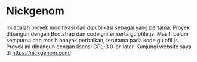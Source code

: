 # Nickgenom
 Ini adalah proyek modifikasi dan dipublikasi sebagai yang pertama. Proyek dibangun dengan Bootstrap dan codeigniter serta gulpfile.js. Masih belum sempurna dan masih banyak perbaikan, terutama pada kode gulpfil.js. Proyek ini dibangun dengan lisensi GPL-3.0-or-later. Kunjungi website saya di https://nickgenom.com/
